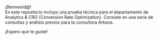 ¡Bienvenid@! \
En este repositorio incluyo una prueba técnica para el departamento de Analytics & CRO (Conversion Rate Optimization). Consiste en una serie de consultas y análisis previos para la consultora Arkana.

¡Espero que te guste!
